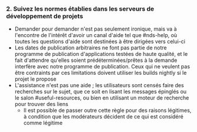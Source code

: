 ### 2. Suivez les normes établies dans les serveurs de développement de projets

- Demander pour demander n'est pas seulement ironique, mais va à l'encontre de l'intérêt d'avoir un canal d'aide tel que #nds-help, où toutes les questions d'aide sont destinées à être dirigées vers celui-ci
- Les dates de publication arbitraires ne font pas partie de notre programme de publication d'applications testées de haute qualité, et le fait d'attendre qu'elles soient prédéterminées/prêtes à la demande interfère avec notre programme de publication. Ceux qui ne veulent pas être contraints par ces limitations doivent utiliser les builds nightly si le projet le propose
- L'assistance n'est pas une aide ; les utilisateurs sont censés faire des recherches sur le sujet, que ce soit en lisant les messages épinglés ou le salon #useful-resources, ou bien en utilisant un moteur de recherche pour trouver des liens
   - Il est possible de passer outre cette règle pour des raisons légitimes, à condition que les modérateurs décident de ce qui est considéré comme légitime
